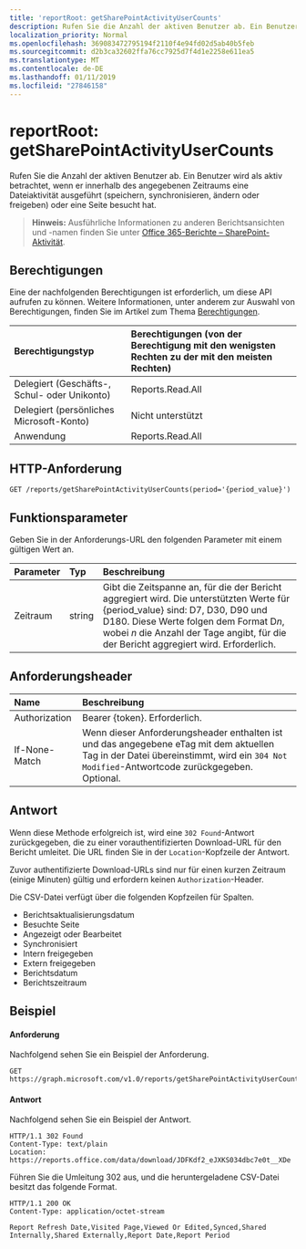 ```yaml
---
title: 'reportRoot: getSharePointActivityUserCounts'
description: Rufen Sie die Anzahl der aktiven Benutzer ab. Ein Benutzer wird als aktiv betrachtet, wenn er innerhalb des angegebenen Zeitraums eine Dateiaktivität ausgeführt (speichern, synchronisieren, ändern oder freigeben) oder eine Seite besucht hat.
localization_priority: Normal
ms.openlocfilehash: 369083472795194f2110f4e94fd02d5ab40b5feb
ms.sourcegitcommit: d2b3ca32602ffa76cc7925d7f4d1e2258e611ea5
ms.translationtype: MT
ms.contentlocale: de-DE
ms.lasthandoff: 01/11/2019
ms.locfileid: "27846158"
---
```

# <a name="reportroot-getsharepointactivityusercounts"></a>reportRoot: getSharePointActivityUserCounts

Rufen Sie die Anzahl der aktiven Benutzer ab. Ein Benutzer wird als aktiv betrachtet, wenn er innerhalb des angegebenen Zeitraums eine Dateiaktivität ausgeführt (speichern, synchronisieren, ändern oder freigeben) oder eine Seite besucht hat.

> **Hinweis:** Ausführliche Informationen zu anderen Berichtsansichten und -namen finden Sie unter [Office 365-Berichte – SharePoint-Aktivität](https://support.office.com/client/SharePoint-activity-a91c958f-1279-499d-9959-12f0de08dc8f).

## <a name="permissions"></a>Berechtigungen

Eine der nachfolgenden Berechtigungen ist erforderlich, um diese API aufrufen zu können. Weitere Informationen, unter anderem zur Auswahl von Berechtigungen, finden Sie im Artikel zum Thema [Berechtigungen](/graph/permissions-reference).

| Berechtigungstyp                        | Berechtigungen (von der Berechtigung mit den wenigsten Rechten zu der mit den meisten Rechten) |
| :------------------------------------- | :--------------------------------------- |
| Delegiert (Geschäfts-, Schul- oder Unikonto)     | Reports.Read.All                         |
| Delegiert (persönliches Microsoft-Konto) | Nicht unterstützt                           |
| Anwendung                            | Reports.Read.All                         |

## <a name="http-request"></a>HTTP-Anforderung

<!-- { "blockType": "ignored" } --> 

```http
GET /reports/getSharePointActivityUserCounts(period='{period_value}')
```

## <a name="function-parameters"></a>Funktionsparameter

Geben Sie in der Anforderungs-URL den folgenden Parameter mit einem gültigen Wert an.

| Parameter | Typ   | Beschreibung                              |
| :-------- | :----- | :--------------------------------------- |
| Zeitraum    | string | Gibt die Zeitspanne an, für die der Bericht aggregiert wird. Die unterstützten Werte für {period_value} sind: D7, D30, D90 und D180. Diese Werte folgen dem Format D*n*, wobei *n* die Anzahl der Tage angibt, für die der Bericht aggregiert wird. Erforderlich.  |

## <a name="request-headers"></a>Anforderungsheader

| Name          | Beschreibung                              |
| :------------ | :--------------------------------------- |
| Authorization | Bearer {token}. Erforderlich.                |
| If-None-Match | Wenn dieser Anforderungsheader enthalten ist und das angegebene eTag mit dem aktuellen Tag in der Datei übereinstimmt, wird ein `304 Not Modified`-Antwortcode zurückgegeben. Optional. |

## <a name="response"></a>Antwort

Wenn diese Methode erfolgreich ist, wird eine `302 Found`-Antwort zurückgegeben, die zu einer vorauthentifizierten Download-URL für den Bericht umleitet. Die URL finden Sie in der `Location`-Kopfzeile der Antwort.

Zuvor authentifizierte Download-URLs sind nur für einen kurzen Zeitraum (einige Minuten) gültig und erfordern keinen `Authorization`-Header.

Die CSV-Datei verfügt über die folgenden Kopfzeilen für Spalten.

- Berichtsaktualisierungsdatum
- Besuchte Seite
- Angezeigt oder Bearbeitet
- Synchronisiert
- Intern freigegeben
- Extern freigegeben
- Berichtsdatum
- Berichtszeitraum

## <a name="example"></a>Beispiel

#### <a name="request"></a>Anforderung

Nachfolgend sehen Sie ein Beispiel der Anforderung.

<!--{
  "blockType": "request",
  "isComposable": true,
  "name": "reportroot_getsharepointactivityusercounts"
}-->

```http
GET https://graph.microsoft.com/v1.0/reports/getSharePointActivityUserCounts(period='D7')
```

#### <a name="response"></a>Antwort

Nachfolgend sehen Sie ein Beispiel der Antwort.

<!-- {
  "blockType": "response",
  "truncated": true,
  "@odata.type": "microsoft.graph.report"
} -->

```http
HTTP/1.1 302 Found
Content-Type: text/plain
Location: https://reports.office.com/data/download/JDFKdf2_eJXKS034dbc7e0t__XDe
```

Führen Sie die Umleitung 302 aus, und die heruntergeladene CSV-Datei besitzt das folgende Format.

<!-- { "blockType": "ignored" } --> 

```http
HTTP/1.1 200 OK
Content-Type: application/octet-stream

Report Refresh Date,Visited Page,Viewed Or Edited,Synced,Shared Internally,Shared Externally,Report Date,Report Period
```
